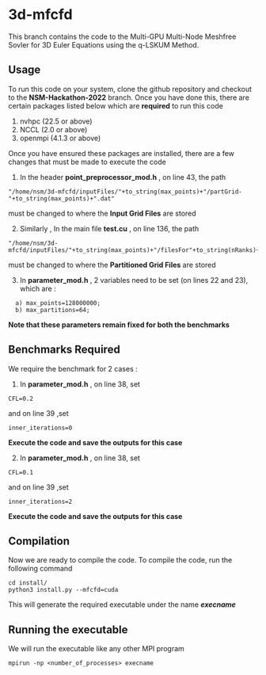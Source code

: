 # 3d-mfcfd
This branch contains the code to the Multi-GPU Multi-Node Meshfree Sovler for 3D Euler Equations using the q-LSKUM Method.

## Usage
To run this code on your system, clone the github repository and checkout to the **NSM-Hackathon-2022** branch. Once you have done this, there are certain packages listed below which are **required** to run this code

1. nvhpc (22.5 or above)
2. NCCL (2.0 or above)
3. openmpi (4.1.3 or above)

Once you have ensured these packages are installed, there are a few changes that must be made to execute the code

1. In the header **point_preprocessor_mod.h** , on line 43, the path 
``` 
"/home/nsm/3d-mfcfd/inputFiles/"+to_string(max_points)+"/partGrid-"+to_string(max_points)+".dat" 
``` 
must be changed to where the **Input Grid Files** are stored

2. Similarly , In the main file **test.cu** , on line 136, the path 
``` 
"/home/nsm/3d-mfcfd/inputFiles/"+to_string(max_points)+"/filesFor"+to_string(nRanks)+"Devices/Device"+to_string(myRank)+".dat" 
``` 
must be changed to where the **Partitioned Grid Files** are stored

3. In **parameter_mod.h** , 2 variables need to be set (on lines 22 and 23), which are :
```
  a) max_points=128000000;
  b) max_partitions=64;
```

**Note that these parameters remain fixed for both the benchmarks**
## Benchmarks Required

We require the benchmark for 2 cases :

1) In **parameter_mod.h** , on line 38, set  
``` 
CFL=0.2
```
and on line 39 ,set
``` 
inner_iterations=0 
```

**Execute the code and save the outputs for this case**

2) In **parameter_mod.h** , on line 38, set  
``` 
CFL=0.1
```
and on line 39 ,set
``` 
inner_iterations=2 
```

**Execute the code and save the outputs for this case**

## Compilation
Now we are ready to compile the code. To compile the code, run the following command
``` 
cd install/
python3 install.py --mfcfd=cuda
```

This will generate the required executable under the name **_execname_**

## Running the executable

We will run the executable like any other MPI program 

``` 
mpirun -np <number_of_processes> execname 
```







